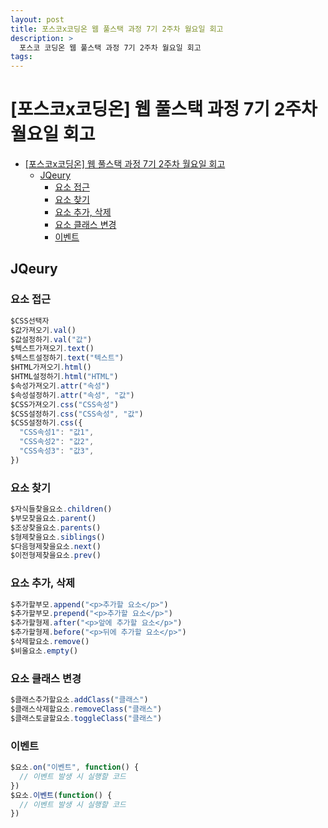 ```yaml
---
layout: post
title: 포스코x코딩온 웹 풀스택 과정 7기 2주차 월요일 회고
description: >
  포스코 코딩온 웹 풀스택 과정 7기 2주차 월요일 회고
tags: 
---
```

# [포스코x코딩온] 웹 풀스택 과정 7기 2주차 월요일 회고

- [\[포스코x코딩온\] 웹 풀스택 과정 7기 2주차 월요일 회고](#포스코x코딩온-웹-풀스택-과정-7기-2주차-월요일-회고)
  - [JQeury](#jqeury)
    - [요소 접근](#요소-접근)
    - [요소 찾기](#요소-찾기)
    - [요소 추가, 삭제](#요소-추가-삭제)
    - [요소 클래스 변경](#요소-클래스-변경)
    - [이벤트](#이벤트)

## JQeury

### 요소 접근

```js
$CSS선택자
$값가져오기.val()
$값설정하기.val("값")
$텍스트가져오기.text()
$텍스트설정하기.text("텍스트")
$HTML가져오기.html()
$HTML설정하기.html("HTML")
$속성가져오기.attr("속성")
$속성설정하기.attr("속성", "값")
$CSS가져오기.css("CSS속성")
$CSS설정하기.css("CSS속성", "값")
$CSS설정하기.css({
  "CSS속성1": "값1",
  "CSS속성2": "값2",
  "CSS속성3": "값3",
})
```

### 요소 찾기

```js
$자식들찾을요소.children()
$부모찾을요소.parent()
$조상찾을요소.parents()
$형제찾을요소.siblings()
$다음형제찾을요소.next()
$이전형제찾을요소.prev()
```

### 요소 추가, 삭제
```js
$추가할부모.append("<p>추가할 요소</p>")
$추가할부모.prepend("<p>추가할 요소</p>")
$추가할형제.after("<p>앞에 추가할 요소</p>")
$추가할형제.before("<p>뒤에 추가할 요소</p>")
$삭제할요소.remove()
$비울요소.empty()
```

### 요소 클래스 변경

```js
$클래스추가할요소.addClass("클래스")
$클래스삭제할요소.removeClass("클래스")
$클래스토글할요소.toggleClass("클래스")
```

### 이벤트
  
```js
$요소.on("이벤트", function() {
  // 이벤트 발생 시 실행할 코드
})
$요소.이벤트(function() {
  // 이벤트 발생 시 실행할 코드
})
```